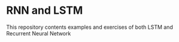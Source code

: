 # RNN and LSTM
This repository contents examples and exercises of both LSTM and Recurrent Neural Network 
